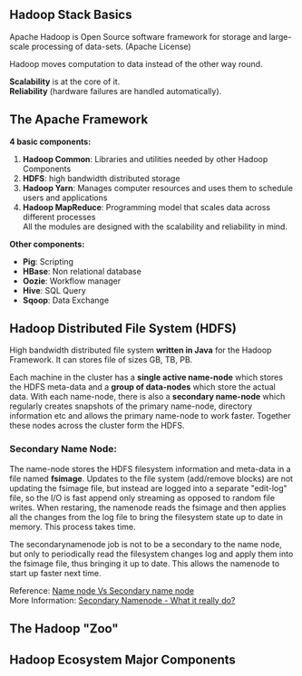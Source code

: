 ## Hadoop Stack Basics

Apache Hadoop is Open Source software framework for storage and large-scale processing of data-sets. 
(Apache License)

Hadoop moves computation to data instead of the other way round. 

**Scalability** is at the core of it.<br/>
**Reliability** (hardware failures are handled automatically).

## The Apache Framework

**4 basic components:**

1. **Hadoop Common**: Libraries and utilities needed by other Hadoop Components <br/>
2. **HDFS**: high bandwidth distributed storage <br/>
3. **Hadoop Yarn**: Manages computer resources and uses them to schedule users and applications <br/>
4. **Hadoop MapReduce**: Programming model that scales data across different processes <br/>
All the modules are designed with the scalability and reliability in mind.<br/>

**Other components:**

* **Pig**: Scripting <br/>
* **HBase**: Non relational database <br/>
* **Oozie**: Workflow manager <br/>
* **Hive**: SQL Query <br/>
* **Sqoop**: Data Exchange <br/>

## Hadoop Distributed File System (HDFS)
High bandwidth distributed file system **written in Java** for the Hadoop Framework. It can stores file of sizes GB, TB, PB.

Each machine in the cluster has a **single active name-node** which stores the HDFS meta-data and a **group of data-nodes** which store the actual data. With each name-node, there is also a **secondary name-node** which regularly creates snapshots of the primary name-node, directory information etc and allows the primary name-node to work faster. Together these nodes across the cluster form the HDFS.

### Secondary Name Node: 
The name-node stores the HDFS filesystem information and meta-data in a file named **fsimage**. Updates to the file system (add/remove blocks) are not updating the fsimage file, but instead are logged into a separate "edit-log" file, so the I/O is fast append only streaming as opposed to random file writes. When restaring, the namenode reads the fsimage and then applies all the changes from the log file to bring the filesystem state up to date in memory. This process takes time.

The secondarynamenode job is not to be a secondary to the name node, but only to periodically read the filesystem changes log and apply them into the fsimage file, thus bringing it up to date. This allows the namenode to start up faster next time.

Reference: [Name node Vs Secondary name node](http://stackoverflow.com/questions/19970461/name-node-vs-secondary-name-node) <br/>
More Information: [Secondary Namenode - What it really do?](http://blog.madhukaraphatak.com/secondary-namenode---what-it-really-do/)

## The Hadoop "Zoo"

## Hadoop Ecosystem Major Components